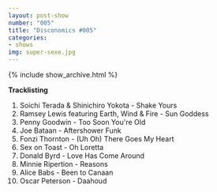 ```yaml
---
layout: post-show
number: "005"
title: "Disconomics #005"
categories:
- shows
img: super-sexe.jpg
---
```


{% include show_archive.html %}

**Tracklisting**

1. Soichi Terada & Shinichiro Yokota - Shake Yours 
1. Ramsey Lewis featuring Earth, Wind & Fire - Sun Goddess
1. Penny Goodwin - Too Soon You're Old
1. Joe Bataan - Aftershower Funk
1. Fonzi Thornton - (Uh Oh) There Goes My Heart
1. Sex on Toast - Oh Loretta
1. Donald Byrd - Love Has Come Around
1. Minnie Ripertion - Reasons
1. Alice Babs - Been to Canaan
1. Oscar Peterson - Daahoud

